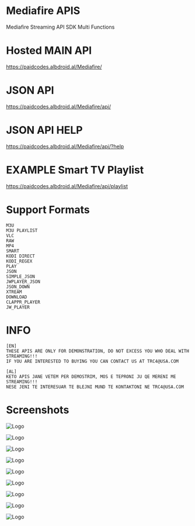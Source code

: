 # Mediafire APIS
Mediafire Streaming API SDK Multi Functions

# Hosted MAIN API

https://paidcodes.albdroid.al/Mediafire/

# JSON API

https://paidcodes.albdroid.al/Mediafire/api/

# JSON API HELP

https://paidcodes.albdroid.al/Mediafire/api/?help

# EXAMPLE Smart TV Playlist

https://paidcodes.albdroid.al/Mediafire/api/playlist

# Support Formats
    M3U
    M3U PLAYLIST
    VLC
    RAW
    MP4
    SMART
    KODI DIRECT
    KODI_REGEX
    PLAY
    JSON
    SIMPLE_JSON
    JWPLAYER_JSON
    JSON_DOWN
    XTREAM
    DOWNLOAD
    CLAPPR_PLAYER
    JW_PLAYER

# INFO
    [EN]
    THESE APIS ARE ONLY FOR DEMONSTRATION, DO NOT EXCESS YOU WHO DEAL WITH STREAMING!!!
    IF YOU ARE INTERESTED TO BUYING YOU CAN CONTACT US AT TRC4@USA.COM
    
    [AL]
    KETO APIS JANE VETEM PER DEMOSTRIM, MOS E TEPRONI JU QE MERENI ME STREAMING!!!
    NESE JENI TE INTERESUAR TE BLEJNI MUND TE KONTAKTONI NE TRC4@USA.COM

# Screenshots
![Logo](https://github.com/SxtBox/Mediafire_APIS/blob/main/Screenshots/CLAPPR_PLAYER.png?raw=true?raw=true)

![Logo](https://github.com/SxtBox/Mediafire_APIS/blob/main/Screenshots/JW_PLAYER.png?raw=true?raw=true)

![Logo](https://github.com/SxtBox/Mediafire_APIS/blob/main/Screenshots/JSON_HELPER.png?raw=true?raw=true)

![Logo](https://github.com/SxtBox/Mediafire_APIS/blob/main/Screenshots/MAIN_DEFAULT_API.png?raw=true?raw=true)

![Logo](https://github.com/SxtBox/Mediafire_APIS/blob/main/Screenshots/MAIN_PLAYER_PLAYING1.png?raw=true?raw=true)

![Logo](https://github.com/SxtBox/Mediafire_APIS/blob/main/Screenshots/MAIN_PLAYER_PLAYING2.png?raw=true?raw=true)

![Logo](https://github.com/SxtBox/Mediafire_APIS/blob/main/Screenshots/MAIN_PLAYER_TEST.png?raw=true?raw=true)

![Logo](https://github.com/SxtBox/Mediafire_APIS/blob/main/Screenshots/SMART_TV.png?raw=true?raw=true)

![Logo](https://github.com/SxtBox/Mediafire_APIS/blob/main/Screenshots/VLC_PLAYER.png?raw=true?raw=true)
